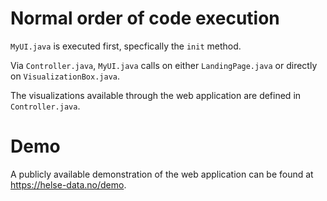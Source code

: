 # Normal order of code execution

`MyUI.java` is executed first, specfically the `init` method. 

Via `Controller.java`, `MyUI.java` calls on either `LandingPage.java` or directly on `VisualizationBox.java`.

The visualizations available through the web application are defined in `Controller.java`.

# Demo

A publicly available demonstration of the web application can be found at https://helse-data.no/demo.
